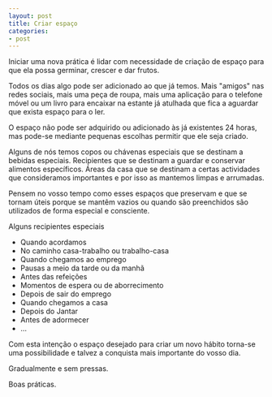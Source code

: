 ```yaml
---
layout: post
title: Criar espaço 
categories:
- post
---
```

Iniciar uma nova prática é lidar com necessidade de criação de espaço para que ela possa germinar, crescer e dar frutos.
 
Todos os dias algo pode ser adicionado ao que já temos. Mais "amigos" nas redes sociais, mais uma peça de roupa, mais uma aplicação para o telefone móvel ou um livro para encaixar na estante já atulhada que fica a aguardar que exista espaço para o ler. 

O espaço não pode ser adquirido ou adicionado às já existentes 24 horas, mas pode-se mediante pequenas escolhas permitir que ele seja criado. 

Alguns de nós temos copos ou chávenas especiais que se destinam a bebidas especiais. Recipientes que se destinam a guardar e conservar alimentos específicos. Áreas da casa que se destinam a certas actividades que consideramos importantes e por isso as mantemos limpas e arrumadas. 

Pensem no vosso tempo como esses espaços que preservam e que se tornam úteis porque se mantêm vazios ou quando são preenchidos são utilizados de forma especial e consciente. 

Alguns recipientes especiais 

+ Quando acordamos
+ No caminho casa-trabalho ou trabalho-casa
+ Quando chegamos ao emprego
+ Pausas a meio da tarde ou da manhã
+ Antes das refeições
+ Momentos de espera ou de aborrecimento
+ Depois de sair do emprego
+ Quando chegamos a casa
+ Depois do Jantar
+ Antes de adormecer
+ …

Com esta intenção o espaço desejado para criar um novo hábito torna-se uma possibilidade e talvez a conquista mais importante do vosso dia. 

Gradualmente e sem pressas.

Boas práticas.
